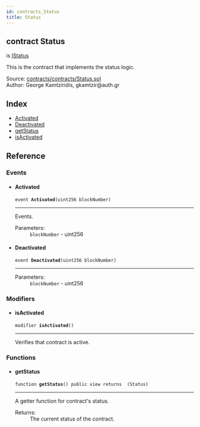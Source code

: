 ```yaml
---
id: contracts_Status
title: Status
---
```


<div class="contract-doc"><div class="contract"><h2 class="contract-header"><span class="contract-kind">contract</span> Status</h2><p class="base-contracts"><span>is</span> <a href="interfaces_IStatus.html">IStatus</a></p><p class="description">This is the contract that implements the status logic.</p><div class="source">Source: <a href="https://github.com/gkamtzir/Ethereum-ICO-Diploma-Thesis/blob/v1.0.0/contracts/contracts/Status.sol" target="_blank">contracts/contracts/Status.sol</a></div><div class="author">Author: George Kamtziridis, gkamtzir@auth.gr</div></div><div class="index"><h2>Index</h2><ul><li><a href="contracts_Status.html#Activated">Activated</a></li><li><a href="contracts_Status.html#Deactivated">Deactivated</a></li><li><a href="contracts_Status.html#getStatus">getStatus</a></li><li><a href="contracts_Status.html#isActivated">isActivated</a></li></ul></div><div class="reference"><h2>Reference</h2><div class="events"><h3>Events</h3><ul><li><div class="item event"><span id="Activated" class="anchor-marker"></span><h4 class="name">Activated</h4><div class="body"><code class="signature">event <strong>Activated</strong><span>(uint256 blockNumber) </span></code><hr/><div class="description"><p>Events.</p></div><dl><dt><span class="label-parameters">Parameters:</span></dt><dd><div><code>blockNumber</code> - uint256</div></dd></dl></div></div></li><li><div class="item event"><span id="Deactivated" class="anchor-marker"></span><h4 class="name">Deactivated</h4><div class="body"><code class="signature">event <strong>Deactivated</strong><span>(uint256 blockNumber) </span></code><hr/><dl><dt><span class="label-parameters">Parameters:</span></dt><dd><div><code>blockNumber</code> - uint256</div></dd></dl></div></div></li></ul></div><div class="modifiers"><h3>Modifiers</h3><ul><li><div class="item modifier"><span id="isActivated" class="anchor-marker"></span><h4 class="name">isActivated</h4><div class="body"><code class="signature">modifier <strong>isActivated</strong><span>() </span></code><hr/><div class="description"><p>Verifies that contract is active.</p></div></div></div></li></ul></div><div class="functions"><h3>Functions</h3><ul><li><div class="item function"><span id="getStatus" class="anchor-marker"></span><h4 class="name">getStatus</h4><div class="body"><code class="signature">function <strong>getStatus</strong><span>() </span><span>public </span><span>view </span><span>returns  (Status) </span></code><hr/><div class="description"><p>A getter function for contract&#x27;s status.</p></div><dl><dt><span class="label-return">Returns:</span></dt><dd>The current status of the contract.</dd></dl></div></div></li></ul></div></div></div>
